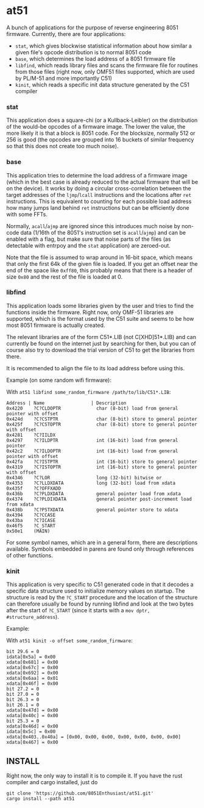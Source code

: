 # at51
A bunch of applications for the purpose of reverse engineering 8051 firmware.
Currently, there are four applications:
* `stat`, which gives blockwise statistical information about how similar a given file's opcode distribution is to normal 8051 code
* `base`, which determines the load address of a 8051 firmware file
* `libfind`, which reads library files and scans the firmware file for routines from those files (right now, only OMF51 files supported, which are used by PL/M-51 and more importantly C51)
* `kinit`, which reads a specific init data structure generated by the C51 compiler

### stat
This application does a square-chi (or a Kullback-Leibler) on the distribution of the would-be opcodes of a firmware image.
The lower the value, the more likely it is that a block is 8051 code.
For the blocksize, normally 512 or 256 is good (the opcodes are grouped into 16 buckets of similar frequency so that this does not create too much noise).

### base
This application tries to determine the load address of a firmware image (which in the best case is already reduced to the actual firmware that will be on the device).
It works by doing a circular cross-correlation between the target addresses of the `ljmp`/`lcall` instructions and the locations after `ret` instructions.
This is equivalent to counting for each possible load address how many jumps land behind `ret` instructions but can be efficiently done with some FFTs.

Normally, `acall`/`ajmp` are ignored since this introduces much noise by non-code data (1/16th of the 8051's instruction set is `acall`/`ajmp`) and can be enabled with a flag, but make sure that noise parts of the files (as detectable with entrpoy and the `stat` application) are zeroed-out.

Note that the file is assumed to wrap around in 16-bit space, which means that only the first 64k of the given file is loaded.
If you get an offset near the end of the space like `0xff80`, this probably means that there is a header of size `0x80` and the rest of the file is loaded at 0.

### libfind
This application loads some libraries given by the user and tries to find the functions inside the firmware.
Right now, only OMF-51 libraries are supported, which is the format used by the C51 suite and seems to be how most 8051 firmware is actually created.

The relevant libraries are of the form C51\*.LIB (not C[XHD]51\*.LIB) and can currently be found on the internet just by searching for then, but you can of course also try to download the trial version of C51 to get the libraries from there.

It is recommended to align the file to its load address before using this.

Example (on some random wifi firmware):

With `at51 libfind some_random_firmware /path/to/lib/C51*.LIB`:
```
Address | Name                 | Description
0x4220    ?C?CLDOPTR             char (8-bit) load from general pointer with offset
0x424d    ?C?CSTPTR              char (8-bit) store to general pointer
0x425f    ?C?CSTOPTR             char (8-bit) store to general pointer with offset
0x4281    ?C?IILDX              
0x4297    ?C?ILDPTR              int (16-bit) load from general pointer
0x42c2    ?C?ILDOPTR             int (16-bit) load from general pointer with offset
0x42fa    ?C?ISTPTR              int (16-bit) store to general pointer
0x4319    ?C?ISTOPTR             int (16-bit) store to general pointer with offset
0x4346    ?C?LOR                 long (32-bit) bitwise or
0x4353    ?C?LLDXDATA            long (32-bit) load from xdata
0x435f    ?C?OFFXADD            
0x436b    ?C?PLDXDATA            general pointer load from xdata
0x4374    ?C?PLDIXDATA           general pointer post-increment load from xdata
0x438b    ?C?PSTXDATA            general pointer store to xdata
0x4394    ?C?CCASE              
0x43ba    ?C?ICASE              
0x46f5    ?C_START              
0x50e1    (MAIN)                
```

For some symbol names, which are in a general form, there are descriptions available.
Symbols embedded in parens are found only through references of other functions.

### kinit
This application is very specific to C51 generated code in that it decodes a specific data structure used to initialize memory values on startup.
The structure is read by the `?C_START` procedure and the location of the structure can therefore usually be found by running libfind and look at the two bytes after the start of `?C_START` (since it starts with a `mov dptr, #structure_address`).

Example:

With `at51 kinit -o offset some_random_firmware`:
```
bit 29.6 = 0
idata[0x5a] = 0x00
xdata[0x681] = 0x00
xdata[0x67c] = 0x00
xdata[0x692] = 0x00
xdata[0x6aa] = 0x01
xdata[0x46f] = 0x00
bit 27.2 = 0
bit 27.0 = 0
bit 26.3 = 0
bit 26.1 = 0
xdata[0x47d] = 0x00
xdata[0x40c] = 0x00
bit 25.3 = 0
xdata[0x46d] = 0x00
idata[0x5c] = 0x00
xdata[0x403..0x40a] = [0x00, 0x00, 0x00, 0x00, 0x00, 0x00, 0x00]
xdata[0x467] = 0x00
```

## INSTALL
Right now, the only way to install it is to compile it.
If you have the rust compiler and cargo installed, just do
```
git clone 'https://github.com/8051Enthusiast/at51.git'
cargo install --path at51
```

